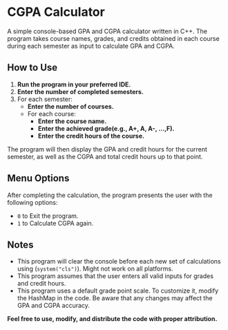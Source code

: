 # CGPA Calculator

A simple console-based GPA and CGPA calculator written in C++. The program takes course names, grades, and credits obtained in each course during each semester as input to calculate GPA and CGPA.

## How to Use

1. **Run the program in your preferred IDE.**
2. **Enter the number of completed semesters.**
3. For each semester:
   - **Enter the number of courses.**
   - For each course:
     - **Enter the course name.**
     - **Enter the achieved grade(e.g., A+, A, A-, ...,F).**
     - **Enter the credit hours of the course.**
  
The program will then display the GPA and credit hours for the current semester, as well as the CGPA and total credit hours up to that point.

## Menu Options

After completing the calculation, the program presents the user with the following options:
   - `0` to Exit the program.
   - `1` to Calculate CGPA again.

## Notes

   - This program will clear the console before each new set of calculations using (`system("cls")`). Might not work on all platforms.
   - This program assumes that the user enters all valid inputs for grades and credit hours.
   - This program uses a default grade point scale. To customize it, modify the HashMap in the code. Be aware that any changes may affect the GPA and CGPA accuracy.

 **Feel free to use, modify, and distribute the code with proper attribution.**
